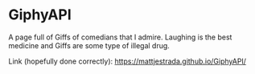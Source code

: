 # GiphyAPI

A page full of Giffs of comedians that I admire. Laughing is the best medicine and Giffs are some type of illegal drug.

Link (hopefully done correctly): https://mattjestrada.github.io/GiphyAPI/

